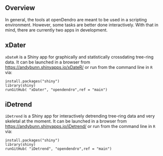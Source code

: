 ## Overview
In general, the tools at openDendro are meant to be used in a scripting environment. However, some tasks are better done interactively. With that in mind, there are currently two apps in development. 

## xDater
`xDateR` is a Shiny app for graphically and statistically crossdating tree-ring data. It can be launched in a browser from https://andybunn.shinyapps.io/xDateR/ or run from the command line in `R` via:

```
install.packages("shiny")
library(shiny)
runGitHub( "xDater", "opendendro",ref = "main")
```

## iDetrend 
`iDetrend` is a Shiny app for interactively detrending tree-ring data and very skeletal at the moment. It can be launched in a browser from https://andybunn.shinyapps.io/iDetrend/ or run from the command line in `R` via:

```
install.packages("shiny")
library(shiny)
runGitHub( "iDetrend", "opendendro",ref = "main")
```
